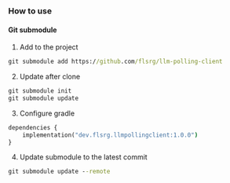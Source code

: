 ### How to use
#### Git submodule

1. Add to the project
```cmd
git submodule add https://github.com/flsrg/llm-polling-client
```
2. Update after clone
```cmd
git submodule init
git submodule update
```
3. Configure gradle
```cmd
dependencies {
    implementation("dev.flsrg.llmpollingclient:1.0.0")
}
```
4. Update submodule to the latest commit
```cmd
git submodule update --remote
```